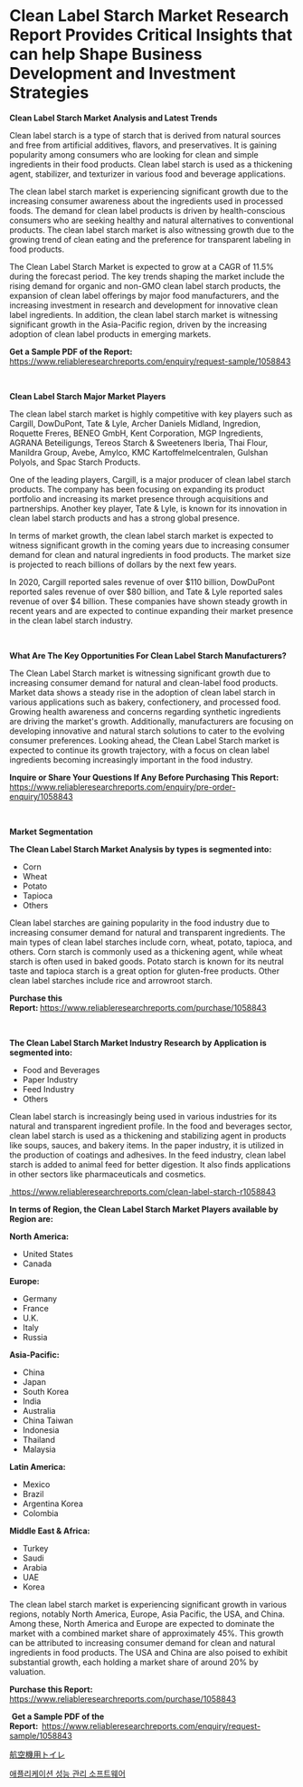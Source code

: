 <p><h1>Clean Label Starch Market Research Report Provides Critical Insights that can help Shape Business Development and Investment Strategies</h1></p><p><strong>Clean Label Starch Market Analysis and Latest Trends</strong></p>
<p><p>Clean label starch is a type of starch that is derived from natural sources and free from artificial additives, flavors, and preservatives. It is gaining popularity among consumers who are looking for clean and simple ingredients in their food products. Clean label starch is used as a thickening agent, stabilizer, and texturizer in various food and beverage applications.</p><p>The clean label starch market is experiencing significant growth due to the increasing consumer awareness about the ingredients used in processed foods. The demand for clean label products is driven by health-conscious consumers who are seeking healthy and natural alternatives to conventional products. The clean label starch market is also witnessing growth due to the growing trend of clean eating and the preference for transparent labeling in food products.</p><p>The Clean Label Starch Market is expected to grow at a CAGR of 11.5% during the forecast period. The key trends shaping the market include the rising demand for organic and non-GMO clean label starch products, the expansion of clean label offerings by major food manufacturers, and the increasing investment in research and development for innovative clean label ingredients. In addition, the clean label starch market is witnessing significant growth in the Asia-Pacific region, driven by the increasing adoption of clean label products in emerging markets.</p></p>
<p><strong>Get a Sample PDF of the Report:&nbsp;</strong> <a href="https://www.reliableresearchreports.com/enquiry/request-sample/1058843">https://www.reliableresearchreports.com/enquiry/request-sample/1058843</a></p>
<p>&nbsp;</p>
<p><strong>Clean Label Starch Major Market Players</strong></p>
<p><p>The clean label starch market is highly competitive with key players such as Cargill, DowDuPont, Tate & Lyle, Archer Daniels Midland, Ingredion, Roquette Freres, BENEO GmbH, Kent Corporation, MGP Ingredients, AGRANA Beteiligungs, Tereos Starch & Sweeteners Iberia, Thai Flour, Manildra Group, Avebe, Amylco, KMC Kartoffelmelcentralen, Gulshan Polyols, and Spac Starch Products.</p><p>One of the leading players, Cargill, is a major producer of clean label starch products. The company has been focusing on expanding its product portfolio and increasing its market presence through acquisitions and partnerships. Another key player, Tate & Lyle, is known for its innovation in clean label starch products and has a strong global presence.</p><p>In terms of market growth, the clean label starch market is expected to witness significant growth in the coming years due to increasing consumer demand for clean and natural ingredients in food products. The market size is projected to reach billions of dollars by the next few years.</p><p>In 2020, Cargill reported sales revenue of over $110 billion, DowDuPont reported sales revenue of over $80 billion, and Tate & Lyle reported sales revenue of over $4 billion. These companies have shown steady growth in recent years and are expected to continue expanding their market presence in the clean label starch industry.</p></p>
<p>&nbsp;</p>
<p><strong>What Are The Key Opportunities For Clean Label Starch Manufacturers?</strong></p>
<p><p>The Clean Label Starch market is witnessing significant growth due to increasing consumer demand for natural and clean-label food products. Market data shows a steady rise in the adoption of clean label starch in various applications such as bakery, confectionery, and processed food. Growing health awareness and concerns regarding synthetic ingredients are driving the market's growth. Additionally, manufacturers are focusing on developing innovative and natural starch solutions to cater to the evolving consumer preferences. Looking ahead, the Clean Label Starch market is expected to continue its growth trajectory, with a focus on clean label ingredients becoming increasingly important in the food industry.</p></p>
<p><strong>Inquire or Share Your Questions If Any Before Purchasing This Report:</strong> <a href="https://www.reliableresearchreports.com/enquiry/pre-order-enquiry/1058843">https://www.reliableresearchreports.com/enquiry/pre-order-enquiry/1058843</a></p>
<p>&nbsp;</p>
<p><strong>Market Segmentation</strong></p>
<p><strong>The Clean Label Starch Market Analysis by types is segmented into:</strong></p>
<p><ul><li>Corn</li><li>Wheat</li><li>Potato</li><li>Tapioca</li><li>Others</li></ul></p>
<p><p>Clean label starches are gaining popularity in the food industry due to increasing consumer demand for natural and transparent ingredients. The main types of clean label starches include corn, wheat, potato, tapioca, and others. Corn starch is commonly used as a thickening agent, while wheat starch is often used in baked goods. Potato starch is known for its neutral taste and tapioca starch is a great option for gluten-free products. Other clean label starches include rice and arrowroot starch.</p></p>
<p><strong>Purchase this Report:&nbsp;</strong><a href="https://www.reliableresearchreports.com/purchase/1058843">https://www.reliableresearchreports.com/purchase/1058843</a></p>
<p>&nbsp;</p>
<p><strong>The Clean Label Starch Market Industry Research by Application is segmented into:</strong></p>
<p><ul><li>Food and Beverages</li><li>Paper Industry</li><li>Feed Industry</li><li>Others</li></ul></p>
<p><p>Clean label starch is increasingly being used in various industries for its natural and transparent ingredient profile. In the food and beverages sector, clean label starch is used as a thickening and stabilizing agent in products like soups, sauces, and bakery items. In the paper industry, it is utilized in the production of coatings and adhesives. In the feed industry, clean label starch is added to animal feed for better digestion. It also finds applications in other sectors like pharmaceuticals and cosmetics.</p></p>
<p><a href="https://www.reliableresearchreports.com/clean-label-starch-r1058843">&nbsp;https://www.reliableresearchreports.com/clean-label-starch-r1058843</a></p>
<p><strong>In terms of Region, the Clean Label Starch Market Players available by Region are:</strong></p>
<p>
    <p> <strong> North America: </strong>
        <ul>
            <li>United States</li>
            <li>Canada</li>
        </ul>
        </p> 
    <p> <strong> Europe: </strong>
        <ul>
            <li>Germany</li>
            <li>France</li>
            <li>U.K.</li>
            <li>Italy</li>
            <li>Russia</li>
        </ul>
        </p> 
    <p> <strong> Asia-Pacific: </strong>
        <ul>
            <li>China</li>
            <li>Japan</li>
            <li>South Korea</li>
            <li>India</li>
            <li>Australia</li>
            <li>China Taiwan</li>
            <li>Indonesia</li>
            <li>Thailand</li>
            <li>Malaysia</li>
        </ul>
        </p> 
    <p> <strong> Latin America: </strong>
        <ul>
            <li>Mexico</li>
            <li>Brazil</li>
            <li>Argentina Korea</li>
            <li>Colombia</li>
        </ul>
        </p> 
    <p> <strong> Middle East & Africa: </strong>
        <ul>
            <li>Turkey</li>
            <li>Saudi</li>
            <li>Arabia</li>
            <li>UAE</li>
            <li>Korea</li>
        </ul>
    </p>
    </p>
<p><p>The clean label starch market is experiencing significant growth in various regions, notably North America, Europe, Asia Pacific, the USA, and China. Among these, North America and Europe are expected to dominate the market with a combined market share of approximately 45%. This growth can be attributed to increasing consumer demand for clean and natural ingredients in food products. The USA and China are also poised to exhibit substantial growth, each holding a market share of around 20% by valuation.</p></p>
<p><strong>Purchase this Report: </strong><a href="https://www.reliableresearchreports.com/purchase/1058843">https://www.reliableresearchreports.com/purchase/1058843</a></p>
<p>&nbsp;<strong>Get a Sample PDF of the Report:&nbsp;&nbsp;</strong><a href="https://www.reliableresearchreports.com/enquiry/request-sample/1058843">https://www.reliableresearchreports.com/enquiry/request-sample/1058843</a></p>
<p><strong></strong></p>
<p><p><a href="https://medium.com/@tomienow6767d/%E8%88%AA%E7%A9%BA%E6%A9%9F%E3%83%88%E3%82%A4%E3%83%AC%E5%B8%82%E5%A0%B4%E3%81%AE%E8%A6%8F%E6%A8%A1-cagr-%E3%83%88%E3%83%AC%E3%83%B3%E3%83%89-2024%E5%B9%B4-2030%E5%B9%B4-e6d69431421f">航空機用トイレ</a></p><p><a href="https://medium.com/@carolynurton5656/2024%EB%85%84%EB%B6%80%ED%84%B0-2031%EB%85%84%EA%B9%8C%EC%A7%80-%EC%98%88%EC%B8%A1%EB%90%9C-%EC%96%B4%ED%94%8C%EB%A6%AC%EC%BC%80%EC%9D%B4%EC%85%98-%EC%84%B1%EB%8A%A5-%EA%B4%80%EB%A6%AC-%EC%86%8C%ED%94%84%ED%8A%B8%EC%9B%A8%EC%96%B4-%EC%8B%9C%EC%9E%A5-%EB%8F%99%ED%96%A5-%EB%B0%8F-%EC%8B%9C%EC%9E%A5-%EB%B6%84%EC%84%9D-dc2bf3c9a15a">애플리케이션 성능 관리 소프트웨어</a></p></p>